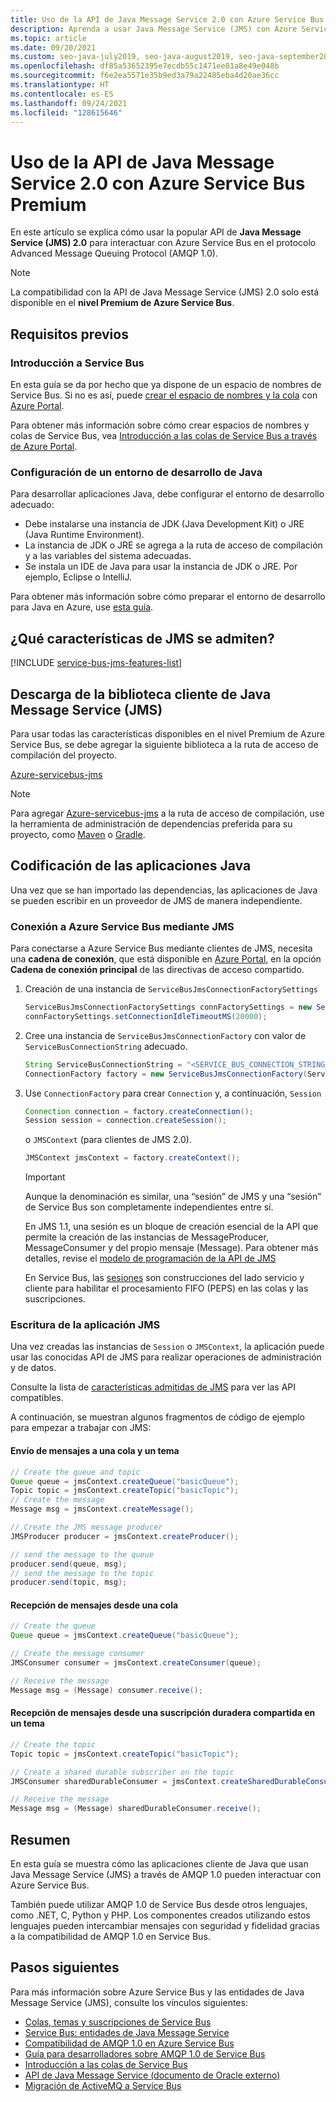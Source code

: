 ```yaml
---
title: Uso de la API de Java Message Service 2.0 con Azure Service Bus Premium
description: Aprenda a usar Java Message Service (JMS) con Azure Service Bus.
ms.topic: article
ms.date: 09/20/2021
ms.custom: seo-java-july2019, seo-java-august2019, seo-java-september2019
ms.openlocfilehash: df85a53652395e7ecdb55c1471ee81a8e49e048b
ms.sourcegitcommit: f6e2ea5571e35b9ed3a79a22485eba4d20ae36cc
ms.translationtype: HT
ms.contentlocale: es-ES
ms.lasthandoff: 09/24/2021
ms.locfileid: "128615646"
---
```

# <a name="use-java-message-service-20-api-with-azure-service-bus-premium"></a>Uso de la API de Java Message Service 2.0 con Azure Service Bus Premium

En este artículo se explica cómo usar la popular API de **Java Message Service (JMS) 2.0** para interactuar con Azure Service Bus en el protocolo Advanced Message Queuing Protocol (AMQP 1.0).

> [!NOTE]
> La compatibilidad con la API de Java Message Service (JMS) 2.0 solo está disponible en el **nivel Premium de Azure Service Bus**.
>

## <a name="pre-requisites"></a>Requisitos previos

### <a name="get-started-with-service-bus"></a>Introducción a Service Bus

En esta guía se da por hecho que ya dispone de un espacio de nombres de Service Bus. Si no es así, puede [crear el espacio de nombres y la cola](service-bus-create-namespace-portal.md) con [Azure Portal](https://portal.azure.com). 

Para obtener más información sobre cómo crear espacios de nombres y colas de Service Bus, vea [Introducción a las colas de Service Bus a través de Azure Portal](service-bus-quickstart-portal.md).

### <a name="set-up-a-java-development-environment"></a>Configuración de un entorno de desarrollo de Java

Para desarrollar aplicaciones Java, debe configurar el entorno de desarrollo adecuado: 
   * Debe instalarse una instancia de JDK (Java Development Kit) o JRE (Java Runtime Environment).
   * La instancia de JDK o JRE se agrega a la ruta de acceso de compilación y a las variables del sistema adecuadas.
   * Se instala un IDE de Java para usar la instancia de JDK o JRE. Por ejemplo, Eclipse o IntelliJ.

Para obtener más información sobre cómo preparar el entorno de desarrollo para Java en Azure, use [esta guía](/azure/developer/java/fundamentals/).

## <a name="what-jms-features-are-supported"></a>¿Qué características de JMS se admiten?

[!INCLUDE [service-bus-jms-features-list](./includes/service-bus-jms-feature-list.md)]

## <a name="downloading-the-java-message-service-jms-client-library"></a>Descarga de la biblioteca cliente de Java Message Service (JMS)

Para usar todas las características disponibles en el nivel Premium de Azure Service Bus, se debe agregar la siguiente biblioteca a la ruta de acceso de compilación del proyecto.

[Azure-servicebus-jms](https://search.maven.org/artifact/com.microsoft.azure/azure-servicebus-jms)

> [!NOTE]
> Para agregar [Azure-servicebus-jms](https://search.maven.org/artifact/com.microsoft.azure/azure-servicebus-jms) a la ruta de acceso de compilación, use la herramienta de administración de dependencias preferida para su proyecto, como [Maven](https://maven.apache.org/) o [Gradle](https://gradle.org/).
>

## <a name="coding-java-applications"></a>Codificación de las aplicaciones Java

Una vez que se han importado las dependencias, las aplicaciones de Java se pueden escribir en un proveedor de JMS de manera independiente.

### <a name="connecting-to-azure-service-bus-using-jms"></a>Conexión a Azure Service Bus mediante JMS

Para conectarse a Azure Service Bus mediante clientes de JMS, necesita una **cadena de conexión**, que está disponible en [Azure Portal](https://portal.azure.com), en la opción **Cadena de conexión principal** de las directivas de acceso compartido.

1. Creación de una instancia de `ServiceBusJmsConnectionFactorySettings`

    ```java
    ServiceBusJmsConnectionFactorySettings connFactorySettings = new ServiceBusJmsConnectionFactorySettings();
    connFactorySettings.setConnectionIdleTimeoutMS(20000);
    ```
2. Cree una instancia de `ServiceBusJmsConnectionFactory` con valor de `ServiceBusConnectionString` adecuado.

    ```java
    String ServiceBusConnectionString = "<SERVICE_BUS_CONNECTION_STRING_WITH_MANAGE_PERMISSIONS>";
    ConnectionFactory factory = new ServiceBusJmsConnectionFactory(ServiceBusConnectionString, connFactorySettings);
    ```

3. Use `ConnectionFactory` para crear `Connection` y, a continuación, `Session` 

    ```java
    Connection connection = factory.createConnection();
    Session session = connection.createSession();
    ```
    o `JMSContext` (para clientes de JMS 2.0).

    ```java
    JMSContext jmsContext = factory.createContext();
    ```

    >[!IMPORTANT]
    > Aunque la denominación es similar, una “sesión” de JMS y una “sesión” de Service Bus son completamente independientes entre sí.
    >
    > En JMS 1.1, una sesión es un bloque de creación esencial de la API que permite la creación de las instancias de MessageProducer, MessageConsumer y del propio mensaje (Message). Para obtener más detalles, revise el [modelo de programación de la API de JMS](https://docs.oracle.com/javaee/6/tutorial/doc/bnceh.html)
    >
    > En Service Bus, las [sesiones](message-sessions.md) son construcciones del lado servicio y cliente para habilitar el procesamiento FIFO (PEPS) en las colas y las suscripciones.
    >

### <a name="write-the-jms-application"></a>Escritura de la aplicación JMS

Una vez creadas las instancias de `Session` o `JMSContext`, la aplicación puede usar las conocidas API de JMS para realizar operaciones de administración y de datos.

Consulte la lista de [características admitidas de JMS](how-to-use-java-message-service-20.md#what-jms-features-are-supported) para ver las API compatibles.

A continuación, se muestran algunos fragmentos de código de ejemplo para empezar a trabajar con JMS:

#### <a name="sending-messages-to-a-queue-and-topic"></a>Envío de mensajes a una cola y un tema

```java
// Create the queue and topic
Queue queue = jmsContext.createQueue("basicQueue");
Topic topic = jmsContext.createTopic("basicTopic");
// Create the message
Message msg = jmsContext.createMessage();

// Create the JMS message producer
JMSProducer producer = jmsContext.createProducer();

// send the message to the queue
producer.send(queue, msg);
// send the message to the topic
producer.send(topic, msg);
```

#### <a name="receiving-messages-from-a-queue"></a>Recepción de mensajes desde una cola

```java
// Create the queue
Queue queue = jmsContext.createQueue("basicQueue");

// Create the message consumer
JMSConsumer consumer = jmsContext.createConsumer(queue);

// Receive the message
Message msg = (Message) consumer.receive();
```

#### <a name="receiving-messages-from-a-shared-durable-subscription-on-a-topic"></a>Recepción de mensajes desde una suscripción duradera compartida en un tema

```java
// Create the topic
Topic topic = jmsContext.createTopic("basicTopic");

// Create a shared durable subscriber on the topic
JMSConsumer sharedDurableConsumer = jmsContext.createSharedDurableConsumer(topic, "sharedDurableConsumer");

// Receive the message
Message msg = (Message) sharedDurableConsumer.receive();
```

## <a name="summary"></a>Resumen

En esta guía se muestra cómo las aplicaciones cliente de Java que usan Java Message Service (JMS) a través de AMQP 1.0 pueden interactuar con Azure Service Bus.

También puede utilizar AMQP 1.0 de Service Bus desde otros lenguajes, como .NET, C, Python y PHP. Los componentes creados utilizando estos lenguajes pueden intercambiar mensajes con seguridad y fidelidad gracias a la compatibilidad de AMQP 1.0 en Service Bus.

## <a name="next-steps"></a>Pasos siguientes

Para más información sobre Azure Service Bus y las entidades de Java Message Service (JMS), consulte los vínculos siguientes: 
* [Colas, temas y suscripciones de Service Bus](service-bus-queues-topics-subscriptions.md)
* [Service Bus: entidades de Java Message Service](service-bus-queues-topics-subscriptions.md#java-message-service-jms-20-entities)
* [Compatibilidad de AMQP 1.0 en Azure Service Bus](service-bus-amqp-overview.md)
* [Guía para desarrolladores sobre AMQP 1.0 de Service Bus](service-bus-amqp-dotnet.md)
* [Introducción a las colas de Service Bus](service-bus-dotnet-get-started-with-queues.md)
* [API de Java Message Service (documento de Oracle externo)](https://docs.oracle.com/javaee/7/api/javax/jms/package-summary.html)
* [Migración de ActiveMQ a Service Bus](migrate-jms-activemq-to-servicebus.md)